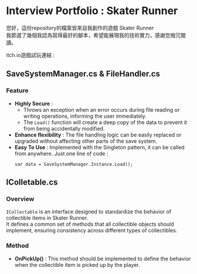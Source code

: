 # Interview Portfolio : Skater Runner
您好，這份repository的檔案皆來自我創作的遊戲 Skater Runner    
我節選了幾個我認為寫得最好的腳本，希望能展現我的技術實力，感謝您撥冗閱讀。  
  
itch.io遊戲試玩連結 : 

## SaveSystemManager.cs & FileHandler.cs
  ### Feature
  - **Highly Secure** :  
    - Throws an exception when an error occurs during file reading or writing operations, informing the user immediately.
    - The `Load()` function will create a deep copy of the data to prevent it from being accidentally modified.
  - **Enhance flexibility** : The file handling logic can be easily replaced or upgraded without affecting other parts of the save system.
  - **Easy To Use** : Implemented with the Singleton pattern, it can be called from anywhere. Just one line of code :
    ```
    var data = SaveSystemManager.Instance.Load();
    ``` 
## IColletable.cs
  ### Overview
  `ICollectable` is an interface designed to standardize the behavior of collectible items in Skater Runner.   
  It defines a common set of methods that all collectible objects should implement, ensuring consistency across different types of collectibles.
  ### Method
  - **OnPickUp()** : This method should be implemented to define the behavior when the collectible item is picked up by the player.
  
